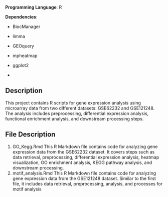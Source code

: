 **Programming Language**: R

**Dependencies**:
- BiocManager
- limma
- GEOquery
- mpheatmap
- ggplot2

- 
## Description
This project contains R scripts for gene expression analysis using microarray data from two different datasets: GSE62232 and GSE121248. The analysis includes preprocessing, differential expression analysis, functional enrichment analysis, and downstream processing steps.

## File Description

1. GO_Kegg.Rmd
This R Markdown file contains code for analyzing gene expression data from the GSE62232 dataset.
It covers steps such as data retrieval, preprocessing, differential expression analysis, heatmap visualization, GO enrichment analysis, KEGG pathway analysis, and downstream processing.
2. motif_analysis.Rmd
This R Markdown file contains code for analyzing gene expression data from the GSE121248 dataset.
Similar to the first file, it includes data retrieval, preprocessing, analysis, and processes for motif analysis 
